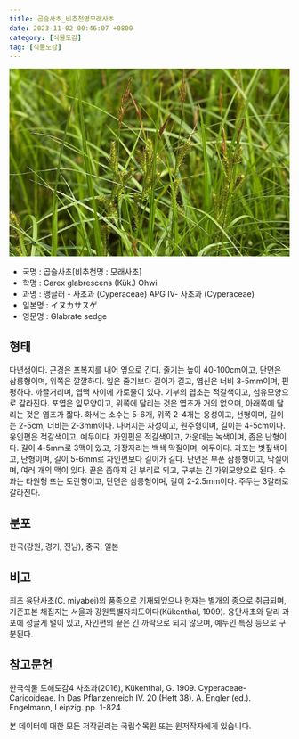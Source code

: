 ```yaml
---
title: 곱슬사초_비추천명모래사초
date: 2023-11-02 00:46:07 +0800
category: [식물도감]
tag: [식물도감]
---
```




![곱슬사초[비추천명 : 모래사초]](/assets/img/fileUpload/plants/basic/Cyperaceae/Carex/5268/5268_1_th2.jpg)
- 국명 : 곱슬사초[비추천명 : 모래사초]
- 학명 : Carex glabrescens (Kük.) Ohwi
- 과명 : 앵글러 - 사초과 (Cyperaceae) APG Ⅳ- 사초과 (Cyperaceae)
- 일본명 : イヌカサスゲ
- 영문명 : Glabrate sedge


## 형태
다년생이다. 근경은 포복지를 내어 옆으로 긴다. 줄기는 높이 40-100cm이고, 단면은 삼릉형이며, 위쪽은 깔깔하다. 잎은 줄기보다 길이가 길고, 엽신은 너비 3-5mm이며, 편평하다. 까끌거리며, 엽맥 사이에 가로줄이 있다. 기부의 엽초는 적갈색이고, 섬유모양으로 갈라진다. 포엽은 잎모양이고, 위쪽에 달리는 것은 엽초가 거의 없으며, 아래쪽에 달리는 것은 엽초가 짧다. 화서는 소수는 5-6개, 위쪽 2-4개는 웅성이고, 선형이며, 길이는 2-5cm, 너비는 2-3mm이다. 나머지는 자성이고, 원주형이며, 길이는 4-5cm이다. 웅인편은 적갈색이고, 예두이다. 자인편은 적갈색이고, 가운데는 녹색이며, 좁은 난형이다. 길이 4-5mm로 3맥이 있고, 가장자리는 백색 막질이며, 예두이다. 과포는 볏짚색이고, 난형이며, 길이 5-6mm로 자인편보다 길이가 길다. 단면은 부푼 삼릉형이고, 막질이며, 여러 개의 맥이 있다. 끝은 좁아져 긴 부리로 되고, 구부는 긴 가위모양으로 된다. 수과는 타원형 또는 도란형이고, 단면은 삼릉형이며, 길이 2-2.5mm이다. 주두는 3갈래로 갈라진다.
## 분포
한국(강원, 경기, 전남), 중국, 일본
## 비고
최초 융단사초(C. miyabei)의 품종으로 기재되었으나 현재는 별개의 종으로 취급되며, 기준표본 채집지는 서울과 강원특별자치도이다(Kükenthal, 1909). 융단사초와 달리 과포에 성글게 털이 있고, 자인편의 끝은 긴 까락으로 되지 않으며, 예두인 특징 등으로 구분된다.
## 참고문헌
한국식물 도해도감4 사초과(2016), Kükenthal, G. 1909. Cyperaceae-Caricoideae. In Das Pflanzenreich IV. 20 (Heft 38). A. Engler (ed.). Engelmann, Leipzig. pp. 1-824.






본 데이터에 대한 모든 저작권리는 국립수목원 또는 원저작자에게 있습니다.
